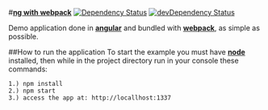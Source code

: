 #[**ng with webpack**](https://dreiv.github.io/ng-webpack/)
[![Dependency Status](https://david-dm.org/dreiv/ng-webpack.svg)](https://david-dm.org/dreiv/ng-webpack)
[![devDependency Status](https://david-dm.org/dreiv/ng-webpack/dev-status.svg)](https://david-dm.org/dreiv/ng-webpack?type=dev)

Demo application done in  [**angular**](https://angular.io/) and bundled with  [**webpack**](https://webpack.github.io/), as simple as possible.

##How to run the application
To start the example you must have [**node**](https://nodejs.org/en/download/) installed, then while in the project directory run in your console these commands:

    1.) npm install
    2.) npm start
    3.) access the app at: http://locallhost:1337

